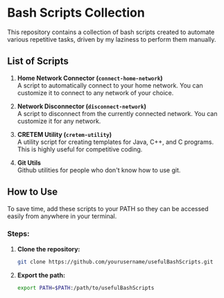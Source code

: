 # Bash Scripts Collection

This repository contains a collection of bash scripts created to automate various repetitive tasks, driven by my laziness to perform them manually. 

## List of Scripts

1. **Home Network Connector (`connect-home-network`)**  
   A script to automatically connect to your home network. You can customize it to connect to any network of your choice.

2. **Network Disconnector (`disconnect-network`)**  
   A script to disconnect from the currently connected network. You can customize it for any network.

3. **CRETEM Utility (`cretem-utility`)**  
   A utility script for creating templates for Java, C++, and C programs. This is highly useful for competitive coding.

4. **Git Utils**  
   Github utilities for people who don't know how to use git.
  

## How to Use

To save time, add these scripts to your PATH so they can be accessed easily from anywhere in your terminal.

### Steps:
1. **Clone the repository:**
   ```bash
   git clone https://github.com/yourusername/usefulBashScripts.git
   ```

1. **Export the path:**
   ```bash
   export PATH=$PATH:/path/to/usefulBashScripts
   ```




